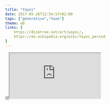 ```yaml
---
title: "Yayoi"
date: 2017-05-26T12:54:57+02:00
tags: ["generative","haxe"]
theme: wb
links: [
	https://disktree.net/art/yayoi/,
	https://en.wikipedia.org/wiki/Yayoi_period
]
---
```

{{<iframe src="https://disktree.net/art/yayoi/">}}
